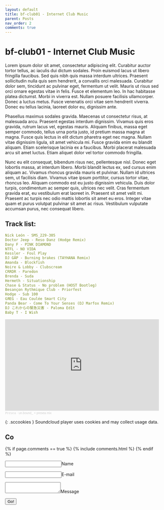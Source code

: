 ```yaml
---
layout: default
title: bf-club01 - Internet Club Music
parent: Posts
nav_order: 2
comments: true
---
```


# bf-club01 - Internet Club Music

Lorem ipsum dolor sit amet, consectetur adipiscing elit. Curabitur auctor tortor tellus, ac iaculis dui dictum sodales. Proin euismod lacus ut libero fringilla faucibus. Sed quis nibh quis massa interdum ultrices. Praesent sollicitudin nulla quis sem hendrerit, a convallis orci malesuada. Curabitur dolor sem, tincidunt ac pulvinar eget, fermentum ut velit. Mauris ut risus sed orci ornare egestas vitae in felis. Fusce et elementum leo. In hac habitasse platea dictumst. Morbi in viverra est. Nullam posuere facilisis ullamcorper. Donec a luctus metus. Fusce venenatis orci vitae sem hendrerit viverra. Donec eu tellus lacinia, laoreet dolor eu, dignissim ante.

Phasellus maximus sodales gravida. Maecenas ut consectetur risus, at malesuada arcu. Praesent egestas interdum dignissim. Vivamus quis eros gravida, rutrum lacus vel, egestas mauris. Aliquam finibus, massa eget semper commodo, tellus urna porta justo, id pretium massa magna at magna. Fusce quis lectus in elit dictum pharetra eget nec magna. Nullam vitae dignissim ligula, sit amet vehicula mi. Fusce gravida enim eu blandit aliquam. Etiam scelerisque lacinia ex a faucibus. Morbi placerat malesuada arcu sit amet luctus. Etiam aliquet dolor vel tortor commodo fringilla.

Nunc eu elit consequat, bibendum risus nec, pellentesque nisl. Donec eget lobortis massa, at interdum libero. Morbi blandit lectus ex, sed cursus enim aliquam ac. Vivamus rhoncus gravida mauris et pulvinar. Nullam id ultrices sem, ut facilisis diam. Vivamus vitae ipsum porttitor, cursus tortor vitae, rhoncus leo. Aliquam commodo est eu justo dignissim vehicula. Duis dolor turpis, condimentum ac semper quis, ultrices nec velit. Cras fermentum gravida erat, eu vestibulum erat laoreet in. Praesent sit amet velit mi. Praesent ac turpis nec odio mattis lobortis sit amet eu eros. Integer vitae quam et purus volutpat pulvinar sit amet ac risus. Vestibulum vulputate accumsan purus, nec consequat libero.

## Track list:
```yaml
Nick León - SMS_229-305
Doctor Jeep - Reso Danz (Hodge Remix)
Dany F - PINK DIAMOND
NTFL - NO VIDA
Kessler - Foul Play
DJ GÄP - Burning brakes (TAYHANA Remix)
Amanda - Blockfish
Noire & Lobby - Clubscream
CRRDR - Paredon
Brenda - Suda
Hermeth - Situationship
Chase & Status - No problem (HOST Bootleg)
Besançon Rythmique Club - Priorfest
Hodge - Sub 100
GЯEG - Eau Coulée Smart City
Panda Bear - Come To Your Senses (DJ Marfox Remix)
DJ これからの緊急災害 - Paloma Ed1t
Baby T - I Wish
```


<iframe width="100%" height="300" scrolling="no" frameborder="no" allow="autoplay" src="https://w.soundcloud.com/player/?url=https%3A//api.soundcloud.com/tracks/1399273564&color=%23c2eec7&auto_play=false&hide_related=false&show_comments=true&show_user=true&show_reposts=false&show_teaser=true&visual=true"></iframe><div style="font-size: 10px; color: #cccccc;line-break: anywhere;word-break: normal;overflow: hidden;white-space: nowrap;text-overflow: ellipsis; font-family: Interstate,Lucida Grande,Lucida Sans Unicode,Lucida Sans,Garuda,Verdana,Tahoma,sans-serif;font-weight: 100;"><a href="https://soundcloud.com/presea" title="ℙ𝕣𝕖𝕤𝕖𝕒" target="_blank" style="color: #cccccc; text-decoration: none;">ℙ𝕣𝕖𝕤𝕖𝕒</a> · <a href="https://soundcloud.com/presea/unbound-presea-mix" title="un.bound_ + presea mix" target="_blank" style="color: #cccccc; text-decoration: none;">un.bound_ + presea mix</a></div>


{: .sccookies }
Soundcloud player uses cookies and may collect usage data.

## Co

{% if page.comments == true %}
  {% include comments.html %}
{% endif %}



<form method="POST" action="https://staticman.hugomods.com/v3/entry/github/bf-club/bf-club.github.io/main/comments">
  <input name="options[redirect]" type="hidden" value="https://my-site.com">
  <!-- e.g. "2016-01-02-this-is-a-post" -->
  <input name="options[slug]" type="hidden" value="{{ page.slug }}">
  <label><input name="fields[name]" type="text">Name</label>

  <label><input name="fields[email]" type="email">E-mail</label>
  
  <label><textarea name="fields[message]"></textarea>Message</label>
  
  <button type="submit">Go!</button>
</form>